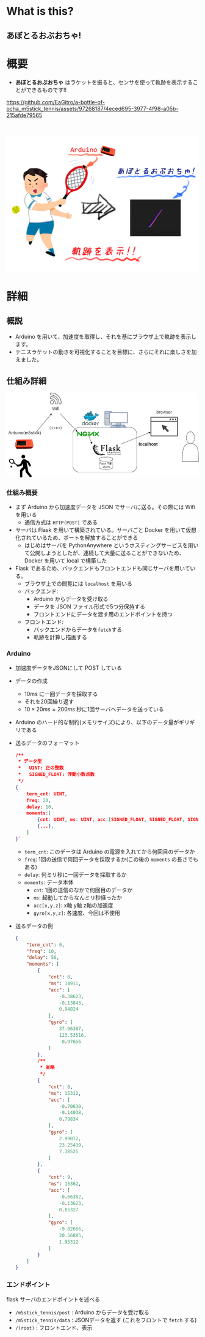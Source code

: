
# What is this?

## あぼとるおぶおちゃ!

# 概要

- **あぼとるおぶおちゃ** はラケットを振ると、センサを使って軌跡を表示することができるものです!!


https://github.com/EaGitro/a-bottle-of-ocha_m5stick_tennis/assets/97268187/4eced695-3977-4f98-a05b-215afde79565

<BR>

![shoukai01](./doc/static/shoukai01.png)


# 詳細


## 概説

- Arduino を用いて、加速度を取得し、それを基にブラウザ上で軌跡を表示します。
- テニスラケットの動きを可視化することを目標に、さらにそれに楽しさを加えました。


## 仕組み詳細


![setumei](./doc/static/setumei.png)

### 仕組み概要
- まず Arduino から加速度データを JSON でサーバに送る。その際には Wifi を用いる
    - 通信方式は `HTTP(POST)` である
- サーバは Flask を用いて構築されている。サーバごと Docker を用いて仮想化されているため、ポートを解放することができる
    - はじめはサーバを PythonAnywhere というホスティングサービスを用いて公開しようとしたが、連続して大量に送ることができないため、 Docker を用いて local で構築した
- Flask であるため、バックエンドもフロントエンドも同じサーバを用いている。
    - ブラウザ上での閲覧には `localhost` を用いる
    - バックエンド:
        - Arduino からデータを受け取る
        - データを JSON ファイル形式で5つ分保持する
        - フロントエンドにデータを渡す用のエンドポイントを持つ
    - フロントエンド:
        - バックエンドからデータを`fetch`する
        - 軌跡を計算し描画する

### Arduino

- 加速度データをJSONにして POST している
- データの作成
    - 10ms に一回データを採取する
    - それを20回繰り返す
    - $10 \times 20ms = 200ms$ 秒に1回サーバへデータを送っている
- Arduino のハード的な制約(メモリサイズ)により、以下のデータ量がギリギリである
- 送るデータのフォーマット
    ```JSON
    /**
     * データ型
     *   UINT: 正の整数
     *   SIGNED_FLOAT: 浮動小数点数
     */
    {
        term_cnt: UINT,
        freq: 20,
        delay: 10,
        moments:[
            {cnt: UINT, ms: UINT, acc:[SIGNED_FLOAT, SIGNED_FLOAT, SIGNED_FLOAT], gyro:[SIGNED_FLOAT, SIGNED_FLOAT, SIGNED_FLOAT]},
            {...},
        ]
    }`
    ```
    - `term_cnt`: このデータは Arduino の電源を入れてから何回目のデータか
    - `freq`: 1回の送信で何回データを採取するか(この後の `moments` の長さでもある)
    - `delay`: 何ミリ秒に一回データを採取するか
    - `moments`: データ本体
        - `cnt`: 1回の送信のなかで何回目のデータか
        - `ms`: 起動してからなんミリ秒経ったか
        - `acc[x,y,z]`: x軸 y軸 z軸の加速度
        - `gyro[x,y,z]`: 各速度、今回は不使用

- 送るデータの例
    ```JSON
    {
        "term_cnt": 6,
        "freq": 10,
        "delay": 50,
        "moments": [
            {
                "cnt": 0,
                "ms": 14911,
                "acc": [
                    -0.38623,
                    -0.13843,
                    0.94824
                ],
                "gyro": [
                    37.96387,
                    123.53516,
                    -0.97656
                ]
            },
            /**
             * 省略
             */
            {
                "cnt": 8,
                "ms": 15312,
                "acc": [
                    -0.70630,
                    -0.14038,
                    0.79834
                ],
                "gyro": [
                    2.99072,
                    23.25439,
                    7.38525
                ]
            },
            {
                "cnt": 9,
                "ms": 15362,
                "acc": [
                    -0.66382,
                    -0.13623,
                    0.85327
                ],
                "gyro": [
                    -9.82666,
                    20.56885,
                    1.95312
                ]
            }
        ]
    }
    ```



### エンドポイント

flask サーバのエンドポイントを述べる

- `/m5stick_tennis/post` : Arduino からデータを受け取る
- `/m5stick_tennis/data` : JSONデータを返す (これをフロントで `fetch` する)
- `/(root)` : フロントエンド、表示


